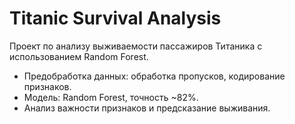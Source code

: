 # Titanic Survival Analysis
Проект по анализу выживаемости пассажиров Титаника с использованием Random Forest.  
- Предобработка данных: обработка пропусков, кодирование признаков.  
- Модель: Random Forest, точность ~82%.  
- Анализ важности признаков и предсказание выживания.
